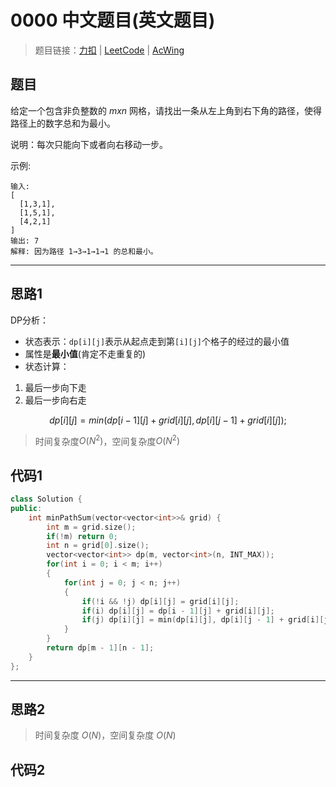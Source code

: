 # 0000 中文题目(英文题目)

> 题目链接：[力扣](https://leetcode-cn.com/problems/minimum-path-sum/) | [LeetCode](https://leetcode.com/problems/minimum-path-sum/) | [AcWing](https://www.acwing.com/activity/content/problem/content/2409/1/)

## 题目

给定一个包含非负整数的 $m x n$ 网格，请找出一条从左上角到右下角的路径，使得路径上的数字总和为最小。

说明：每次只能向下或者向右移动一步。

示例:

```plain
输入:
[
  [1,3,1],
  [1,5,1],
  [4,2,1]
]
输出: 7
解释: 因为路径 1→3→1→1→1 的总和最小。
```

---

## 思路1

DP分析：

- 状态表示：`dp[i][j]`表示从起点走到第`[i][j]`个格子的经过的最小值
- 属性是**最小值**(肯定不走重复的)
- 状态计算：

1. 最后一步向下走
2. 最后一步向右走

$$dp[i][j] = min(dp[i-1][j] + grid[i][j], dp[i][j-1] + grid[i][j]);$$

> 时间复杂度$O(N^2)$，空间复杂度$O(N^2)$

## 代码1

```cpp
class Solution {
public:
    int minPathSum(vector<vector<int>>& grid) {
        int m = grid.size();
        if(!m) return 0;
        int n = grid[0].size();
        vector<vector<int>> dp(m, vector<int>(n, INT_MAX));
        for(int i = 0; i < m; i++)
        {
            for(int j = 0; j < n; j++)
            {
                if(!i && !j) dp[i][j] = grid[i][j];
                if(i) dp[i][j] = dp[i - 1][j] + grid[i][j];
                if(j) dp[i][j] = min(dp[i][j], dp[i][j - 1] + grid[i][j]);
            }
        }
        return dp[m - 1][n - 1];
    }
};
```

---

## 思路2

> 时间复杂度 $O(N)$，空间复杂度 $O(N)$

## 代码2

```cpp

```
